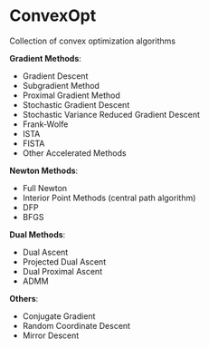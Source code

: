 # ConvexOpt
Collection of convex optimization algorithms

**Gradient Methods**:
* Gradient Descent
* Subgradient Method
* Proximal Gradient Method
* Stochastic Gradient Descent
* Stochastic Variance Reduced Gradient Descent
* Frank-Wolfe
* ISTA
* FISTA
* Other Accelerated Methods

**Newton Methods**:
* Full Newton
* Interior Point Methods (central path algorithm)
* DFP
* BFGS

**Dual Methods**:
* Dual Ascent
* Projected Dual Ascent
* Dual Proximal Ascent
* ADMM

**Others**:
* Conjugate Gradient
* Random Coordinate Descent
* Mirror Descent

